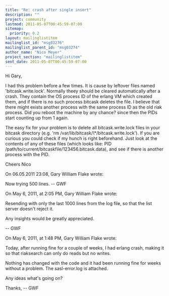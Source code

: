 ```yaml
---
title: "Re: crash after single insert"
description: ""
project: community
lastmod: 2011-05-07T00:45:59-07:00
sitemap:
  priority: 0.2
layout: mailinglistitem
mailinglist_id: "msg03276"
mailinglist_parent_id: "msg03274"
author_name: "Nico Meyer"
project_section: "mailinglistitem"
sent_date: 2011-05-07T00:45:59-07:00
---
```


Hi Gary,

I had this problem before a few times.
It is cause by leftover files named 'bitcask.write.lock'. Normally theey 
should be cleared automatically after a crash. They contain the OS 
process ID of the erlang VM which created them, and if there is no such 
process bitcask deletes the file.
I believe that there might exists another process with the same process 
ID as the old riak process. Did you reboot the machine by any chance? 
since then the PIDs start counting up from 1 again.


The easy fix for your problem is to delete all bitcask.write.lock files 
in your bitcask directory (e.g. 'rm /var/lib/bitcask/\\*/bitcask.write.lock').
If you are curious you could check if my hunch is right beforehand. Just 
look at the contents of any of these files (which looks like: PID 
/path/to/current/bitcaskfile/123456.bitcask.data), and see if there is 
another process with the PID.


Cheers Nico


On 06.05.2011 23:08, Gary William Flake wrote:

Now trying 500 lines.
-- GWF

On May 6, 2011, at 2:05 PM, Gary William Flake wrote:


Resending with only the last 1000 lines from the log file, so that the list 
server doesn't reject it.

Any insights would be greatly appreciated.

-- GWF


On May 6, 2011, at 1:48 PM, Gary William Flake wrote:


Today, after running fine for a couple of weeks, I had erlang crash, making it 
so that riaksearch can only do reads but no writes.

Nothing has changed with the code and it had been running fine for weeks 
without a problem. The sasl-error.log is attached.

Any ideas what's going on?

Thanks,
-- GWF
